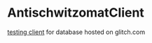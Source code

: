 # AntischwitzomatClient
[testing client](https://malu202.github.io/AntischwitzomatClient/) for database hosted on glitch.com
